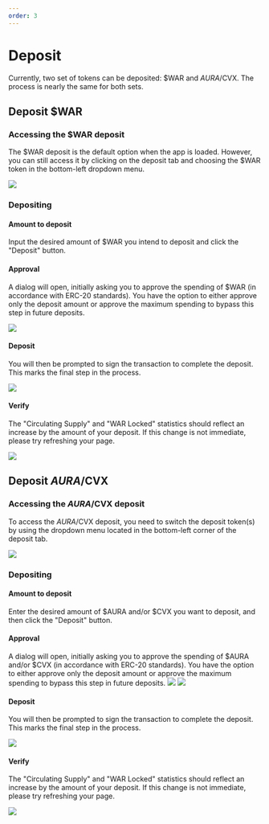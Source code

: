 ```yaml
---
order: 3
---
```


# Deposit

Currently, two set of tokens can be deposited: $WAR and $AURA/$CVX. The process is nearly the same for both sets.

## Deposit $WAR

### Accessing the $WAR deposit

The $WAR deposit is the default option when the app is loaded. However, you can still access it by clicking on the deposit tab and choosing the $WAR token in the bottom-left dropdown menu.

![](../assets/WarDeposit.png)

### Depositing

#### Amount to deposit

Input the desired amount of $WAR you intend to deposit and click the "Deposit" button.

#### Approval

A dialog will open, initially asking you to approve the spending of $WAR (in accordance with ERC-20 standards). You have the option to either approve only the deposit amount or approve the maximum spending to bypass this step in future deposits.

![](../assets/WarDeposit-Approve.png)

#### Deposit

You will then be prompted to sign the transaction to complete the deposit. This marks the final step in the process.

![](../assets/WarDeposit-Deposit.png)

#### Verify

The "Circulating Supply" and "WAR Locked" statistics should reflect an increase by the amount of your deposit. If this change is not immediate, please try refreshing your page.

![](../assets/WarDeposit-Deposited.png)

## Deposit $AURA/$CVX
### Accessing the $AURA/$CVX deposit

To access the $AURA/$CVX deposit, you need to switch the deposit token(s) by using the dropdown menu located in the bottom-left corner of the deposit tab.

![](../assets/AuraCvxDeposit.png)

### Depositing

#### Amount to deposit

Enter the desired amount of $AURA and/or $CVX you want to deposit, and then click the "Deposit" button.

#### Approval

A dialog will open, initially asking you to approve the spending of $AURA and/or $CVX (in accordance with ERC-20 standards). You have the option to either approve only the deposit amount or approve the maximum spending to bypass this step in future deposits.
![](../assets/AuraCvxDeposit-ApproveAura.png)
![](../assets/AuraCvxDeposit-ApproveCvx.png)

#### Deposit

You will then be prompted to sign the transaction to complete the deposit. This marks the final step in the process.

![](../assets/AuraCvxDeposit-Deposit.png)

#### Verify

The "Circulating Supply" and "WAR Locked" statistics should reflect an increase by the amount of your deposit. If this change is not immediate, please try refreshing your page.

![](../assets/AuraCvxDeposit-Deposited.png)
